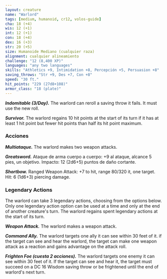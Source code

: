 ```yaml
---
layout: creature
name: "Warlord"
tags: [medium, humanoid, cr12, volos-guide]
cha: 18 (+4)
wis: 12 (+1)
int: 12 (+1)
con: 18 (+4)
dex: 16 (+3)
str: 20 (+5)
size: Humanoide Mediano (cualquier raza)
alignment: cualquier alineamiento
challenge: "12 (8,400 XP)"
languages: "any two languages"
skills: "Athletics +9, Intimidation +8, Percepción +5, Persuasion +8"
saving_throws: "Str +9, Des +7, Con +8"
speed: "30 ft."
hit_points: "229 (27d8+108)"
armor_class: "18 (plate)"
---
```


***Indomitable (3/Day).*** The warlord can reroll a saving throw it fails. It must use the new roll.

***Survivor.*** The warlord regains 10 hit points at the start of its turn if it has at least 1 hit point but fewer hit points than half its hit point maximum.

### Acciones

***Multiataque.*** The warlord makes two weapon attacks.

***Greatsword.*** Ataque de arma cuerpo a cuerpo: +9 al ataque, alcance 5 pies, un objetivo. Impacto: 12 (2d6+5) puntos de daño cortante.

***Shortbow.*** Ranged Weapon Attack: +7 to hit, range 80/320 it, one target. Hit: 6 (1d6+3) piercing damage.

### Legendary Actions

The warlord can take 3 legendary actions, choosing from the options below. Only one legendary action option can be used at a time and only at the end of another creature's turn. The warlord regains spent legendary actions at the start of its turn.

***Weapon Attack.*** The warlord makes a weapon attack.

***Command Ally.*** The warlord targets one ally it can see within 30 feet of it. if the target can see and hear the warlord, the target can make one weapon attack as a reaction and gains advantage on the attack roll.

***Frighten Foe (cuesta 2 acciones).*** The warlord targets one enemy it can see within 30 feet of it. If the target can see and hear it, the target must succeed on a DC 16 Wisdom saving throw or be frightened until the end of warlord's next turn.